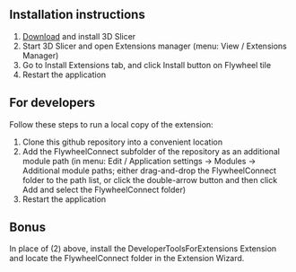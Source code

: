 ## Installation instructions
1. [Download](https://download.slicer.org/) and install 3D Slicer
2. Start 3D Slicer and open Extensions manager (menu: View / Extensions Manager)
3. Go to Install Extensions tab, and click Install button on Flywheel tile
4. Restart the application

## For developers

Follow these steps to run a local copy of the extension:

1. Clone this github repository into a convenient location
2. Add the FlywheelConnect subfolder of the repository as an additional module path (in menu: Edit / Application settings -> Modules -> Additional module paths; either drag-and-drop the FlywheelConnect folder to the path list, or click the double-arrow button and then click Add and select the FlywheelConnect folder)
3. Restart the application

## Bonus
In place of (2) above, install the DeveloperToolsForExtensions Extension and locate the FlywheelConnect folder in the Extension Wizard.
